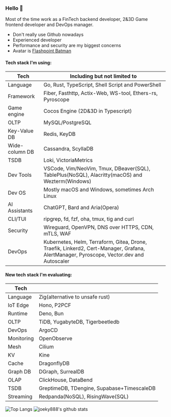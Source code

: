 ### Hello 👋

Most of the time work as a FinTech backend developer, 2&3D Game frontend developer and DevOps manager.

* Don't really use Github nowadays
* Experienced developer
* Performance and security are my biggest concerns
* Avatar is [Flashpoint Batman](https://vsbattles.fandom.com/wiki/Batman_(Thomas_Wayne))

#### Tech stack I'm using:

| Tech           | Including but not limited to                                                                                                            |
| -------------- | --------------------------------------------------------------------------------------------------------------------------------------- |
| Language       | Go, Rust, TypeScript, Shell Script and PowerShell                                                                                       |
| Framework      | Fiber, Fasthttp, Actix-Web, WS-tool, Ethers-rs, Pyroscope                                                                               |
| Game engine    | Cocos Engine (2D&3D in Typescript)                                                                                                      |
| OLTP           | MySQL/PostgreSQL                                                                                                                        |
| Key-Value DB   | Redis, KeyDB                                                                                                                            |
| Wide-column DB | Cassandra, ScyllaDB                                                                                                                     |
| TSDB           | Loki, VictoriaMetrics                                                                                                                   |
| Dev Tools      | VSCode, Vim/NeoVim, Tmux, DBeaver(SQL), TablePlus(NoSQL), Alacritty(macOS) and Wezterm(Windows)                                         |
| Dev OS         | Mostly macOS and Windows, sometimes Arch Linux                                                                                          |
| AI Assistants  | ChatGPT, Bard and Aria(Opera)                                                                                                           |
| CLI/TUI        | ripgrep, fd, fzf, oha, tmux, tig and curl                                                                                               |
| Security       | Wireguard, OpenVPN, DNS over HTTPS, CDN, mTLS, WAF                                                                                      |
| DevOps         | Kubernetes, Helm, Terraform, Gitea, Drone, Traefik, Linkerd2, Cert-Manager, Grafana, AlertManager, Pyroscope, Vector.dev and Autoscaler |

#### New tech stack I'm evaluating:

| Tech       |                                            |
| ---------- | ------------------------------------------ |
| Language   | Zig(alternative to unsafe rust)            |
| IoT Edge   | Hono, P2PCF                                |
| Runtime    | Deno, Bun                                  |
| OLTP       | TiDB, YugabyteDB, Tigerbeetledb            |
| DevOps     | ArgoCD                                     |
| Monitoring | OpenObserve                                |
| Mesh       | Cilium                                     |
| KV         | Kine                                       |
| Cache      | DragonflyDB                                |
| Graph DB   | DGraph, SurrealDB                          |
| OLAP       | ClickHouse, DataBend                       |
| TSDB       | GreptimeDB, TDengine, Supabase+TimescaleDB |
| Streaming  | Redpanda(NoSQL), RisingWave(SQL)           |

![Top Langs](https://github-readme-stats.vercel.app/api/top-langs/?username=joeky888&hide=html&theme=dark)
![joeky888's github stats](https://github-readme-stats.vercel.app/api?username=joeky888&show_icons=true&count_private=true&line_height=40&theme=synthwave)

